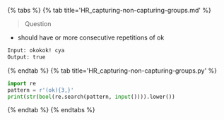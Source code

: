 {% tabs %}
{% tab title='HR_capturing-non-capturing-groups.md' %}

> Question

* should have or more consecutive repetitions of ok

```txt
Input: okokok! cya
Output: true
```

{% endtab %}
{% tab title='HR_capturing-non-capturing-groups.py' %}

```py
import re
pattern = r'(ok){3,}'
print(str(bool(re.search(pattern, input()))).lower())
```

{% endtab %}
{% endtabs %}
